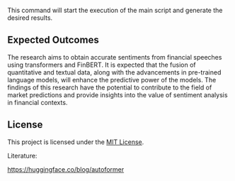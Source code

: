 This command will start the execution of the main script and generate the desired results.

## Expected Outcomes

The research aims to obtain accurate sentiments from financial speeches using transformers and FinBERT. It is expected that the fusion of quantitative and textual data, along with the advancements in pre-trained language models, will enhance the predictive power of the models. The findings of this research have the potential to contribute to the field of market predictions and provide insights into the value of sentiment analysis in financial contexts.

## License

This project is licensed under the [MIT License](LICENSE).



Literature:

https://huggingface.co/blog/autoformer


